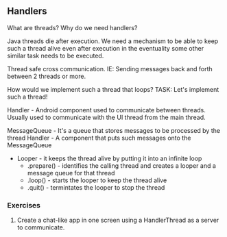 ## Handlers

What are threads?
Why do we need handlers?

Java threads die after execution. We need a mechanism to be able to
keep such a thread alive even after execution in the eventuality some other
similar task needs to be executed.

Thread safe cross communication. IE: Sending messages back and forth
between 2 threads or more.

How would we implement such a thread that loops?
TASK: Let's implement such a thread!

Handler - Android component used to communicate between threads.
Usually used to communicate with the UI thread from the main thread.

MessageQueue - It's a queue that stores messages to be processed by the thread
Handler - A component that puts such messages onto the MessageQueue
* Looper - it keeps the thread alive by putting it into an infinite loop
  * .prepare() - identifies the calling thread and creates a looper and a message queue for that thread
  * .loop() - starts the looper to keep the thread alive
  * .quit() - termintates the looper to stop the thread

### Exercises
1. Create a chat-like app in one screen using a HandlerThread
   as a server to communicate.


